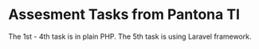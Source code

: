 # Assesment Tasks from Pantona TI

The 1st - 4th task is in plain PHP.
The 5th task is using Laravel framework.
